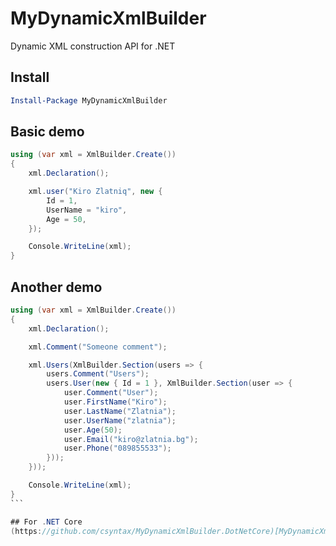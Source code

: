 # MyDynamicXmlBuilder
Dynamic XML construction API for .NET

## Install

```powershell
Install-Package MyDynamicXmlBuilder
```

## Basic demo
```cs
using (var xml = XmlBuilder.Create())
{
	xml.Declaration();

    xml.user("Kiro Zlatniq", new {
        Id = 1,
        UserName = "kiro",
        Age = 50,
    });

    Console.WriteLine(xml);
}  
```

## Another demo

````cs
using (var xml = XmlBuilder.Create())
{
    xml.Declaration();

    xml.Comment("Someone comment");

    xml.Users(XmlBuilder.Section(users => {
        users.Comment("Users");
        users.User(new { Id = 1 }, XmlBuilder.Section(user => {
            user.Comment("User");
            user.FirstName("Kiro");
            user.LastName("Zlatnia");
            user.UserName("zlatnia");
            user.Age(50);
            user.Email("kiro@zlatnia.bg");
            user.Phone("089855533");
        }));
    }));

	Console.WriteLine(xml);
}
```

## For .NET Core
(https://github.com/csyntax/MyDynamicXmlBuilder.DotNetCore)[MyDynamicXmlBuilder for .NET Core]